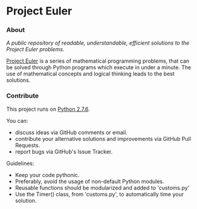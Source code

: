 Project Euler
=============

### About

_A public repository of readable, understandable, efficient solutions to the Project Euler problems._

[Project Euler](https://projecteuler.net/) is a series of mathematical programming problems, that can be solved through Python programs which execute in under a minute. The use of mathematical concepts and logical thinking leads to the best solutions.

### Contribute

This project runs on [Python 2.7.6](https://www.python.org/download/releases/2.7.6/).

You can:

- discuss ideas via GitHub comments or email.
- contribute your alternative solutions and improvements via GitHub Pull Requests.
- report bugs via GitHub's Issue Tracker.

Guidelines:

- Keep your code pythonic.
- Preferably, avoid the usage of non-default Python modules.
- Reusable functions should be modularized and added to 'customs.py'
- Use the Timer() class, from 'customs.py', to automatically time your solution.
